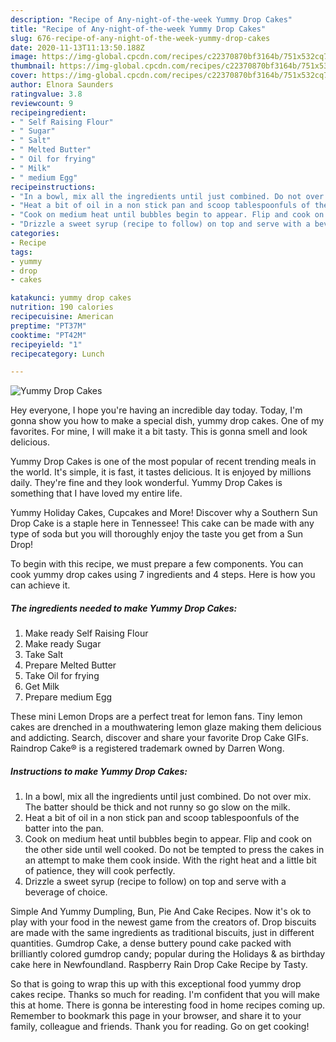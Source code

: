 ```yaml
---
description: "Recipe of Any-night-of-the-week Yummy Drop Cakes"
title: "Recipe of Any-night-of-the-week Yummy Drop Cakes"
slug: 676-recipe-of-any-night-of-the-week-yummy-drop-cakes
date: 2020-11-13T11:13:50.188Z
image: https://img-global.cpcdn.com/recipes/c22370870bf3164b/751x532cq70/yummy-drop-cakes-recipe-main-photo.jpg
thumbnail: https://img-global.cpcdn.com/recipes/c22370870bf3164b/751x532cq70/yummy-drop-cakes-recipe-main-photo.jpg
cover: https://img-global.cpcdn.com/recipes/c22370870bf3164b/751x532cq70/yummy-drop-cakes-recipe-main-photo.jpg
author: Elnora Saunders
ratingvalue: 3.8
reviewcount: 9
recipeingredient:
- " Self Raising Flour"
- " Sugar"
- " Salt"
- " Melted Butter"
- " Oil for frying"
- " Milk"
- " medium Egg"
recipeinstructions:
- "In a bowl, mix all the ingredients until just combined. Do not over mix. The batter should be thick and not runny so go slow on the milk."
- "Heat a bit of oil in a non stick pan and scoop tablespoonfuls of the batter into the pan."
- "Cook on medium heat until bubbles begin to appear. Flip and cook on the other side until well cooked. Do not be tempted to press the cakes in an attempt to make them cook inside. With the right heat and a little bit of patience, they will cook perfectly."
- "Drizzle a sweet syrup (recipe to follow) on top and serve with a beverage of choice."
categories:
- Recipe
tags:
- yummy
- drop
- cakes

katakunci: yummy drop cakes 
nutrition: 190 calories
recipecuisine: American
preptime: "PT37M"
cooktime: "PT42M"
recipeyield: "1"
recipecategory: Lunch

---
```



![Yummy Drop Cakes](https://img-global.cpcdn.com/recipes/c22370870bf3164b/751x532cq70/yummy-drop-cakes-recipe-main-photo.jpg)

Hey everyone, I hope you're having an incredible day today. Today, I'm gonna show you how to make a special dish, yummy drop cakes. One of my favorites. For mine, I will make it a bit tasty. This is gonna smell and look delicious.

Yummy Drop Cakes is one of the most popular of recent trending meals in the world. It's simple, it is fast, it tastes delicious. It is enjoyed by millions daily. They're fine and they look wonderful. Yummy Drop Cakes is something that I have loved my entire life.

Yummy Holiday Cakes, Cupcakes and More! Discover why a Southern Sun Drop Cake is a staple here in Tennessee! This cake can be made with any type of soda but you will thoroughly enjoy the taste you get from a Sun Drop!


To begin with this recipe, we must prepare a few components. You can cook yummy drop cakes using 7 ingredients and 4 steps. Here is how you can achieve it.

<!--inarticleads1-->

##### The ingredients needed to make Yummy Drop Cakes:

1. Make ready  Self Raising Flour
1. Make ready  Sugar
1. Take  Salt
1. Prepare  Melted Butter
1. Take  Oil for frying
1. Get  Milk
1. Prepare  medium Egg


These mini Lemon Drops are a perfect treat for lemon fans. Tiny lemon cakes are drenched in a mouthwatering lemon glaze making them delicious and addicting. Search, discover and share your favorite Drop Cake GIFs. Raindrop Cake® is a registered trademark owned by Darren Wong. 

<!--inarticleads2-->

##### Instructions to make Yummy Drop Cakes:

1. In a bowl, mix all the ingredients until just combined. Do not over mix. The batter should be thick and not runny so go slow on the milk.
1. Heat a bit of oil in a non stick pan and scoop tablespoonfuls of the batter into the pan.
1. Cook on medium heat until bubbles begin to appear. Flip and cook on the other side until well cooked. Do not be tempted to press the cakes in an attempt to make them cook inside. With the right heat and a little bit of patience, they will cook perfectly.
1. Drizzle a sweet syrup (recipe to follow) on top and serve with a beverage of choice.


Simple And Yummy Dumpling, Bun, Pie And Cake Recipes. Now it&#39;s ok to play with your food in the newest game from the creators of. Drop biscuits are made with the same ingredients as traditional biscuits, just in different quantities. Gumdrop Cake, a dense buttery pound cake packed with brilliantly colored gumdrop candy; popular during the Holidays &amp; as birthday cake here in Newfoundland. Raspberry Rain Drop Cake Recipe by Tasty. 

So that is going to wrap this up with this exceptional food yummy drop cakes recipe. Thanks so much for reading. I'm confident that you will make this at home. There is gonna be interesting food in home recipes coming up. Remember to bookmark this page in your browser, and share it to your family, colleague and friends. Thank you for reading. Go on get cooking!
